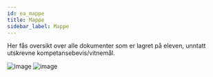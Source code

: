 ```yaml
---
id: ea_mappe
title: Mappe
sidebar_label: Mappe
---
```

Her fås oversikt over alle dokumenter som er lagret på eleven, unntatt utskrevne kompetansebevis/vitnemål.

![image](https://user-images.githubusercontent.com/80097133/121518836-39dcb900-c9f1-11eb-88cd-66ef51fd3a6c.png)
![image](https://user-images.githubusercontent.com/80097133/121520224-f84d0d80-c9f2-11eb-9005-b9cede6b049d.png)

